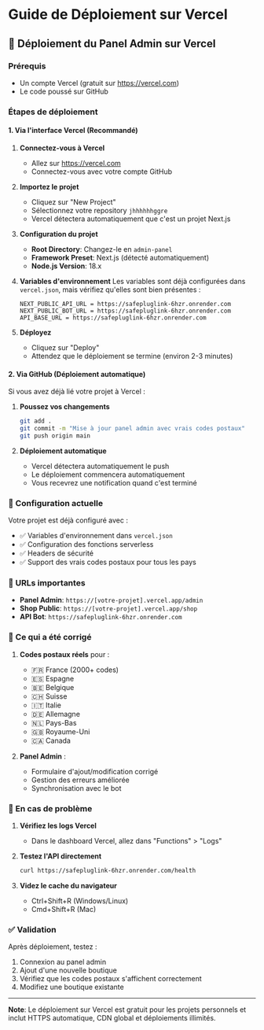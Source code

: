 # Guide de Déploiement sur Vercel

## 🚀 Déploiement du Panel Admin sur Vercel

### Prérequis
- Un compte Vercel (gratuit sur https://vercel.com)
- Le code poussé sur GitHub

### Étapes de déploiement

#### 1. Via l'interface Vercel (Recommandé)

1. **Connectez-vous à Vercel**
   - Allez sur https://vercel.com
   - Connectez-vous avec votre compte GitHub

2. **Importez le projet**
   - Cliquez sur "New Project"
   - Sélectionnez votre repository `jhhhhhhggre`
   - Vercel détectera automatiquement que c'est un projet Next.js

3. **Configuration du projet**
   - **Root Directory**: Changez-le en `admin-panel`
   - **Framework Preset**: Next.js (détecté automatiquement)
   - **Node.js Version**: 18.x

4. **Variables d'environnement**
   Les variables sont déjà configurées dans `vercel.json`, mais vérifiez qu'elles sont bien présentes :
   ```
   NEXT_PUBLIC_API_URL = https://safepluglink-6hzr.onrender.com
   NEXT_PUBLIC_BOT_URL = https://safepluglink-6hzr.onrender.com
   API_BASE_URL = https://safepluglink-6hzr.onrender.com
   ```

5. **Déployez**
   - Cliquez sur "Deploy"
   - Attendez que le déploiement se termine (environ 2-3 minutes)

#### 2. Via GitHub (Déploiement automatique)

Si vous avez déjà lié votre projet à Vercel :

1. **Poussez vos changements**
   ```bash
   git add .
   git commit -m "Mise à jour panel admin avec vrais codes postaux"
   git push origin main
   ```

2. **Déploiement automatique**
   - Vercel détectera automatiquement le push
   - Le déploiement commencera automatiquement
   - Vous recevrez une notification quand c'est terminé

### 🔧 Configuration actuelle

Votre projet est déjà configuré avec :
- ✅ Variables d'environnement dans `vercel.json`
- ✅ Configuration des fonctions serverless
- ✅ Headers de sécurité
- ✅ Support des vrais codes postaux pour tous les pays

### 📝 URLs importantes

- **Panel Admin**: `https://[votre-projet].vercel.app/admin`
- **Shop Public**: `https://[votre-projet].vercel.app/shop`
- **API Bot**: `https://safepluglink-6hzr.onrender.com`

### 🎯 Ce qui a été corrigé

1. **Codes postaux réels** pour :
   - 🇫🇷 France (2000+ codes)
   - 🇪🇸 Espagne
   - 🇧🇪 Belgique
   - 🇨🇭 Suisse
   - 🇮🇹 Italie
   - 🇩🇪 Allemagne
   - 🇳🇱 Pays-Bas
   - 🇬🇧 Royaume-Uni
   - 🇨🇦 Canada

2. **Panel Admin** :
   - Formulaire d'ajout/modification corrigé
   - Gestion des erreurs améliorée
   - Synchronisation avec le bot

### 🚨 En cas de problème

1. **Vérifiez les logs Vercel**
   - Dans le dashboard Vercel, allez dans "Functions" > "Logs"

2. **Testez l'API directement**
   ```bash
   curl https://safepluglink-6hzr.onrender.com/health
   ```

3. **Videz le cache du navigateur**
   - Ctrl+Shift+R (Windows/Linux)
   - Cmd+Shift+R (Mac)

### ✅ Validation

Après déploiement, testez :
1. Connexion au panel admin
2. Ajout d'une nouvelle boutique
3. Vérifiez que les codes postaux s'affichent correctement
4. Modifiez une boutique existante

---

**Note**: Le déploiement sur Vercel est gratuit pour les projets personnels et inclut HTTPS automatique, CDN global et déploiements illimités.